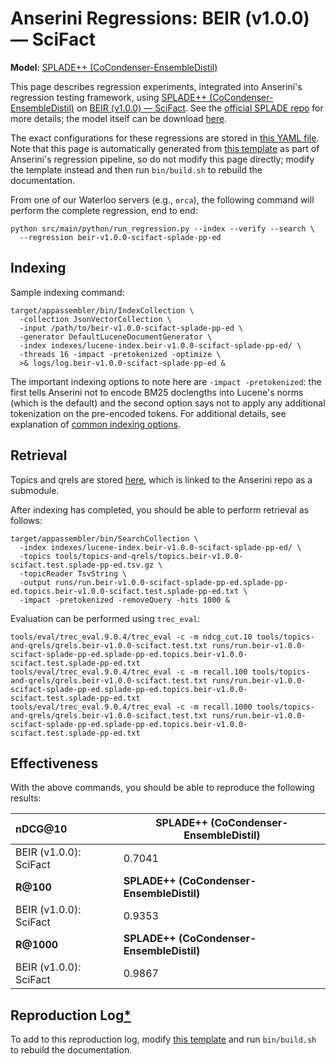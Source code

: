 # Anserini Regressions: BEIR (v1.0.0) &mdash; SciFact

**Model**: [SPLADE++ (CoCondenser-EnsembleDistil)](https://arxiv.org/abs/2205.04733)

This page describes regression experiments, integrated into Anserini's regression testing framework, using [SPLADE++ (CoCondenser-EnsembleDistil)](https://arxiv.org/abs/2205.04733) on [BEIR (v1.0.0) &mdash; SciFact](http://beir.ai/).
See the [official SPLADE repo](https://github.com/naver/splade) for more details; the model itself can be download [here](https://huggingface.co/naver/splade-cocondenser-ensembledistil).

The exact configurations for these regressions are stored in [this YAML file](../../src/main/resources/regression/beir-v1.0.0-scifact-splade-pp-ed.yaml).
Note that this page is automatically generated from [this template](../../src/main/resources/docgen/templates/beir-v1.0.0-scifact-splade-pp-ed.template) as part of Anserini's regression pipeline, so do not modify this page directly; modify the template instead and then run `bin/build.sh` to rebuild the documentation.

From one of our Waterloo servers (e.g., `orca`), the following command will perform the complete regression, end to end:

```
python src/main/python/run_regression.py --index --verify --search \
  --regression beir-v1.0.0-scifact-splade-pp-ed
```

## Indexing

Sample indexing command:

```
target/appassembler/bin/IndexCollection \
  -collection JsonVectorCollection \
  -input /path/to/beir-v1.0.0-scifact-splade-pp-ed \
  -generator DefaultLuceneDocumentGenerator \
  -index indexes/lucene-index.beir-v1.0.0-scifact-splade-pp-ed/ \
  -threads 16 -impact -pretokenized -optimize \
  >& logs/log.beir-v1.0.0-scifact-splade-pp-ed &
```

The important indexing options to note here are `-impact -pretokenized`: the first tells Anserini not to encode BM25 doclengths into Lucene's norms (which is the default) and the second option says not to apply any additional tokenization on the pre-encoded tokens.
For additional details, see explanation of [common indexing options](../../docs/common-indexing-options.md).

## Retrieval

Topics and qrels are stored [here](https://github.com/castorini/anserini-tools/tree/master/topics-and-qrels), which is linked to the Anserini repo as a submodule.

After indexing has completed, you should be able to perform retrieval as follows:

```
target/appassembler/bin/SearchCollection \
  -index indexes/lucene-index.beir-v1.0.0-scifact-splade-pp-ed/ \
  -topics tools/topics-and-qrels/topics.beir-v1.0.0-scifact.test.splade-pp-ed.tsv.gz \
  -topicReader TsvString \
  -output runs/run.beir-v1.0.0-scifact-splade-pp-ed.splade-pp-ed.topics.beir-v1.0.0-scifact.test.splade-pp-ed.txt \
  -impact -pretokenized -removeQuery -hits 1000 &
```

Evaluation can be performed using `trec_eval`:

```
tools/eval/trec_eval.9.0.4/trec_eval -c -m ndcg_cut.10 tools/topics-and-qrels/qrels.beir-v1.0.0-scifact.test.txt runs/run.beir-v1.0.0-scifact-splade-pp-ed.splade-pp-ed.topics.beir-v1.0.0-scifact.test.splade-pp-ed.txt
tools/eval/trec_eval.9.0.4/trec_eval -c -m recall.100 tools/topics-and-qrels/qrels.beir-v1.0.0-scifact.test.txt runs/run.beir-v1.0.0-scifact-splade-pp-ed.splade-pp-ed.topics.beir-v1.0.0-scifact.test.splade-pp-ed.txt
tools/eval/trec_eval.9.0.4/trec_eval -c -m recall.1000 tools/topics-and-qrels/qrels.beir-v1.0.0-scifact.test.txt runs/run.beir-v1.0.0-scifact-splade-pp-ed.splade-pp-ed.topics.beir-v1.0.0-scifact.test.splade-pp-ed.txt
```

## Effectiveness

With the above commands, you should be able to reproduce the following results:

| **nDCG@10**                                                                                                  | **SPLADE++ (CoCondenser-EnsembleDistil)**|
|:-------------------------------------------------------------------------------------------------------------|-----------|
| BEIR (v1.0.0): SciFact                                                                                       | 0.7041    |
| **R@100**                                                                                                    | **SPLADE++ (CoCondenser-EnsembleDistil)**|
| BEIR (v1.0.0): SciFact                                                                                       | 0.9353    |
| **R@1000**                                                                                                   | **SPLADE++ (CoCondenser-EnsembleDistil)**|
| BEIR (v1.0.0): SciFact                                                                                       | 0.9867    |


## Reproduction Log[*](../../docs/reproducibility.md)

To add to this reproduction log, modify [this template](../../src/main/resources/docgen/templates/beir-v1.0.0-scifact-splade-pp-ed.template) and run `bin/build.sh` to rebuild the documentation.
